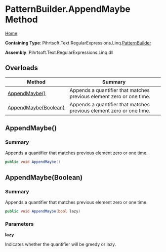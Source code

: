 # PatternBuilder\.AppendMaybe Method

[Home](../../../../../../README.md)

**Containing Type**: Pihrtsoft\.Text\.RegularExpressions\.Linq\.[PatternBuilder](../README.md)

**Assembly**: Pihrtsoft\.Text\.RegularExpressions\.Linq\.dll

## Overloads

| Method | Summary |
| ------ | ------- |
| [AppendMaybe()](#Pihrtsoft_Text_RegularExpressions_Linq_PatternBuilder_AppendMaybe) | Appends a quantifier that matches previous element zero or one time\. |
| [AppendMaybe(Boolean)](#Pihrtsoft_Text_RegularExpressions_Linq_PatternBuilder_AppendMaybe_System_Boolean_) | Appends a quantifier that matches previous element zero or one time\. |

## AppendMaybe\(\) <a name="Pihrtsoft_Text_RegularExpressions_Linq_PatternBuilder_AppendMaybe"></a>

### Summary

Appends a quantifier that matches previous element zero or one time\.

```csharp
public void AppendMaybe()
```

## AppendMaybe\(Boolean\) <a name="Pihrtsoft_Text_RegularExpressions_Linq_PatternBuilder_AppendMaybe_System_Boolean_"></a>

### Summary

Appends a quantifier that matches previous element zero or one time\.

```csharp
public void AppendMaybe(bool lazy)
```

### Parameters

**lazy**

Indicates whether the quantifier will be greedy or lazy\.